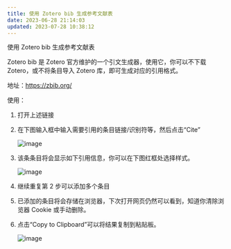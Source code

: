 ```yaml
---
title: 使用 Zotero bib 生成参考文献表
date: 2023-06-28 21:14:03
updated: 2023-07-28 10:38:12
---
```


使用 Zotero bib 生成参考文献表

Zotero bib 是 Zotero 官方维护的一个引文生成器，使用它，你可以不下载 Zotero，或不将条目导入 Zotero 库，即可生成对应的引用格式。

地址：<https://zbib.org/>

使用：

1. 打开上述链接
2. 在下图输入框中输入需要引用的条目链接/识别符等，然后点击“Cite”

   ![image](https://cdn.nlark.com/yuque/0/2022/png/2804696/1666011462072-44657b03-60e6-4d28-b9bb-c178f72381fc.png)

3. 该条条目将会显示如下引用信息，你可以在下图红框处选择样式。

   ![image](https://cdn.nlark.com/yuque/0/2022/png/2804696/1666011570819-f35fa420-565d-4d05-abe5-63fcde786e9a.png)

4. 继续重复第 2 步可以添加多个条目
5. 已添加的条目将会存储在浏览器，下次打开网页仍然可以看到，知道你清除浏览器 Cookie 或手动删除。
6. 点击“Copy to Clipboard”可以将结果复制到粘贴板。

   ![image](https://cdn.nlark.com/yuque/0/2022/png/2804696/1666011679416-ae220e5d-d05f-46ee-a053-90ed1a99e665.png)
